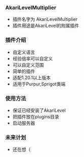 ### AkariLevelMultiplier
- 插件名字为 AkariLevelMultiplier
- 插件用途是AkariLevel的附属插件

### 插件介绍
- 自定义语言
- 经验倍率可以自定义
- 可以自定义范围
- 简单的插件
- 适配1.20.1以上版本
- 适用于Purpur,Sprigot类端

### 使用方法
- 保证已经安装了AkariLevel
- 把插件放在plugins目录
- 启动服务器

### 未来计划
- 还在想（
